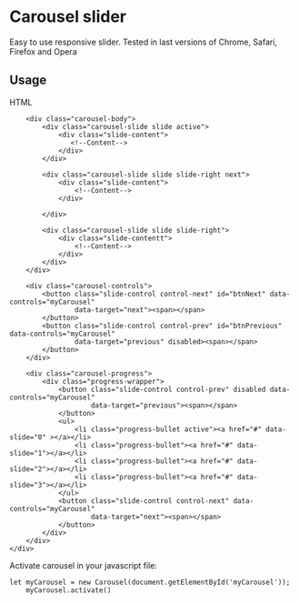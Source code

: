 # Carousel slider
Easy to use responsive slider.
Tested in last versions of Chrome, Safari, Firefox and Opera 

## Usage
HTML
    <div id="myCarousel" class="carousel">
        
        <div class="carousel-body">
            <div class="carousel-slide slide active">
                <div class="slide-content">
                   <!--Content-->
                </div>
            </div>
            
            <div class="carousel-slide slide slide-right next">
                <div class="slide-content">
                    <!--Content-->
                </div>
    
            </div>
            
            <div class="carousel-slide slide slide-right">
                <div class="slide-contentt">
                    <!--Content-->
                </div>
            </div>
        </div>
        
        <div class="carousel-controls">
            <button class="slide-control control-next" id="btnNext" data-controls="myCarousel"
                    data-target="next"><span></span>
            </button>
            <button class="slide-control control-prev" id="btnPrevious" data-controls="myCarousel"
                    data-target="previous" disabled><span></span>
            </button>
        </div>
        
        <div class="carousel-progress">
            <div class="progress-wrapper">
                <button class="slide-control control-prev" disabled data-controls="myCarousel"
                        data-target="previous"><span></span>
                </button>
                <ul>
                    <li class="progress-bullet active"><a href="#" data-slide="0" ></a></li>
                    <li class="progress-bullet"><a href="#" data-slide="1"></a></li>
                    <li class="progress-bullet"><a href="#" data-slide="2"></a></li>
                    <li class="progress-bullet"><a href="#" data-slide="3"></a></li>
                </ul>
                <button class="slide-control control-next" data-controls="myCarousel"
                        data-target="next"><span></span>
                </button>
            </div>
        </div>
    </div>
Activate carousel in your javascript file:

    let myCarousel = new Carousel(document.getElementById('myCarousel'));
        myCarousel.activate()
        
